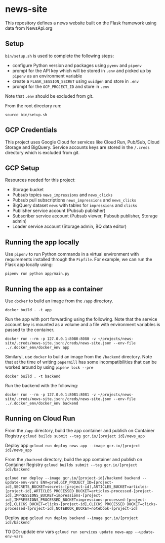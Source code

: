 # news-site

This repository defines a news website built on the Flask framework using data from NewsApi.org

## Setup

`bin/setup.sh` is used to complete the following steps:
- configure Python version and packages using `pyenv` and `pipenv`
- prompt for the API key which will be stored in `.env` and picked up by `pipenv` as an environment variable
- create a `FLASK_SESSION_SECRET` using `uuidgen` and store in `.env`
- prompt for the `GCP_PROJECT_ID` and store in `.env`

Note that `.env` should be excluded from git.

From the root directory run: 

```
source bin/setup.sh
```

## GCP Credentials

This project uses Google Cloud for services like Cloud Run, Pub/Sub, Cloud Storage and BigQuery. Service accounts keys are stored in the `/.creds` directory which is excluded from git.

## GCP Setup

Resources needed for this project:
- Storage bucket
- Pubsub topics `news_impressions` and `news_clicks`
- Pubsub pull subscriptions `news_impressions` and `news_clicks`
- BigQuery dataset `news` with tables for `impressions` and `clicks`
- Publisher service account (Pubsub publisher)
- Subscriber service account (Pubsub viewer, Pubsub publisher, Storage admin)
- Loader service account (Storage admin, BQ data editor)

## Running the app locally

Use `pipenv` to run Python commands in a virtual environment with requirements installed through the `Pipfile`. For example, we can run the Flask app locally using:

```
pipenv run python app/main.py
```

## Running the app as a container

Use `docker` to build an image from the `/app` directory.

```
docker build . -t app
```

Run the app with port forwarding using the following. Note that the service account key is mounted as a volume and a file with environment variables is passed to the container.

```
docker run --rm -p 127.0.0.1:8080:8080 -v ~/projects/news-site/.creds/news-site.json:/creds/news-site.json --env-file ../.docker_env/docker_env app
```

Similaryl, use `docker` to build an image from the `/backend` directory. Note that at the time of writing `papermill` has some incompatibilities that can be worked around by using `pipenv lock --pre` 

```
docker build . -t backend
```

Run the backend with the following:

```
docker run --rm -p 127.0.0.1:8081:8081 -v ~/projects/news-site/.creds/news-site.json:/creds/news-site.json --env-file ../.docker_env/docker_env backend
```

## Running on Cloud Run

From the `/app` directory, build the app container and publish on Container Registry `gcloud builds submit --tag gcr.io/[project id]/news_app`

Deploy app `gcloud run deploy news-app --image gcr.io/[project id]/news_app`

From the `/backend` directory, build the app container and publish on Container Registry `gcloud builds submit --tag gcr.io/[project id]/backend`

```
gcloud run deploy --image gcr.io/[project-id]/backend backend --update-env-vars ENV=prod,GCP_PROJECT_ID=[project-id],SECRETS_BUCKET=secrets-[project-id],ARTICLES_BUCKET=articles-[project-id],ARTICLES_PROCESSED_BUCKET=articles-processed-[project-id],IMPRESSIONS_BUCKET=impressions-[project-id],IMPRESSIONS_PROCESSED_BUCKET=impressions-processed-[project-id],CLICKS_BUCKET=clicks-[project-id],CLICKS_PROCESSED_BUCKET=clicks-processed-[project-id],NOTEBOOK_BUCKET=notebook-[project-id]
```

Deploy app `gcloud run deploy backend --image gcr.io/[project id]/backend`

TO DO: update env vars `gcloud run services update news-app --update-env-vars`